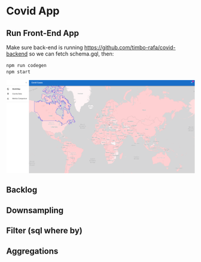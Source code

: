 # Covid App

## Run Front-End App

Make sure back-end is running https://github.com/timbo-rafa/covid-backend so we can fetch schema.gql, then:

```bash
npm run codegen
npm start
```

<img src="https://raw.githubusercontent.com/timbo-rafa/covid-frontend/main/screenshots/covid-cases.png" />

## Backlog

## Downsampling
## Filter (sql where by)
## Aggregations